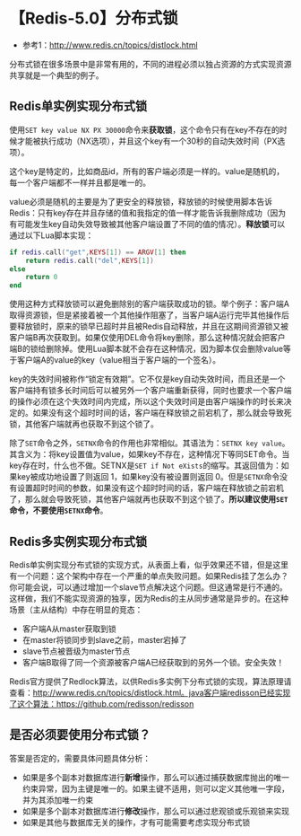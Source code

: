 # 【Redis-5.0】分布式锁
* 参考1：http://www.redis.cn/topics/distlock.html

分布式锁在很多场景中是非常有用的，不同的进程必须以独占资源的方式实现资源共享就是一个典型的例子。

## Redis单实例实现分布式锁
使用`SET key value NX PX 30000`命令来**获取锁**，这个命令只有在key不存在的时候才能被执行成功（NX选项），并且这个key有一个30秒的自动失效时间（PX选项）。

这个key是特定的，比如商品id，所有的客户端必须是一样的。value是随机的，每一个客户端都不一样并且都是唯一的。

value必须是随机的主要是为了更安全的释放锁，释放锁的时候使用脚本告诉Redis：只有key存在并且存储的值和我指定的值一样才能告诉我删除成功（因为有可能发生key自动失效导致被其他客户端设置了不同的值的情况）。**释放锁**可以通过以下Lua脚本实现：
```lua
if redis.call("get",KEYS[1]) == ARGV[1] then
    return redis.call("del",KEYS[1])
else
    return 0
end
```
使用这种方式释放锁可以避免删除别的客户端获取成功的锁。举个例子：客户端A取得资源锁，但是紧接着被一个其他操作阻塞了，当客户端A运行完毕其他操作后要释放锁时，原来的锁早已超时并且被Redis自动释放，并且在这期间资源锁又被客户端B再次获取到。如果仅使用DEL命令将key删除，那么这种情况就会把客户端B的锁给删除掉。使用Lua脚本就不会存在这种情况，因为脚本仅会删除value等于客户端A的value的key（value相当于客户端的一个签名）。

key的失效时间被称作“锁定有效期”。它不仅是key自动失效时间，而且还是一个客户端持有锁多长时间后可以被另外一个客户端重新获得，同时也要求一个客户端的操作必须在这个失效时间内完成，所以这个失效时间是由客户端操作的时长来决定的。如果没有这个超时时间的话，客户端在释放锁之前宕机了，那么就会导致死锁，其他客户端就再也获取不到这个锁了。

除了`SET`命令之外，`SETNX`命令的作用也非常相似。其语法为：`SETNX key value`。其含义为：将key设置值为value，如果key不存在，这种情况下等同SET命令。当key存在时，什么也不做。SETNX是`SET if Not eXists`的缩写。其返回值为：如果key被成功地设置了则返回 1，如果key没有被设置则返回 0。但是`SETNX`命令没有设置超时时间的参数，如果没有这个超时时间的话，客户端在释放锁之前宕机了，那么就会导致死锁，其他客户端就再也获取不到这个锁了。**所以建议使用`SET`命令，不要使用`SETNX`命令**。

## Redis多实例实现分布式锁
Redis单实例实现分布式锁的实现方式，从表面上看，似乎效果还不错，但是这里有一个问题：这个架构中存在一个严重的单点失败问题。如果Redis挂了怎么办？你可能会说，可以通过增加一个slave节点解决这个问题。但这通常是行不通的。这样做，我们不能实现资源的独享，因为Redis的主从同步通常是异步的。在这种场景（主从结构）中存在明显的竞态：
* 客户端A从master获取到锁
* 在master将锁同步到slave之前，master宕掉了
* slave节点被晋级为master节点
* 客户端B取得了同一个资源被客户端A已经获取到的另外一个锁。安全失效！

Redis官方提供了Redlock算法，以供Redis多实例下分布式锁的实现，算法原理请查看：http://www.redis.cn/topics/distlock.html。java客户端redisson已经实现了这个算法：https://github.com/redisson/redisson

## 是否必须要使用分布式锁？
答案是否定的，需要具体问题具体分析：
* 如果是多个副本对数据库进行**新增**操作，那么可以通过捕获数据库抛出的唯一约束异常，因为主键是唯一的。如果主键不适用，则可以定义其他唯一字段，并为其添加唯一约束
* 如果是多个副本对数据库进行**修改**操作，那么可以通过悲观锁或乐观锁来实现
* 如果是其他与数据库无关的操作，才有可能需要考虑实现分布式锁